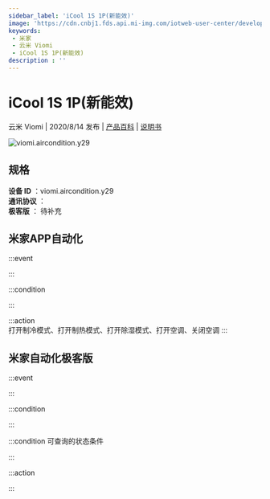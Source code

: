 ```yaml
---
sidebar_label: 'iCool 1S 1P(新能效)'
image: 'https://cdn.cnbj1.fds.api.mi-img.com/iotweb-user-center/developer_1679047768845SSuIUfCE.png?GalaxyAccessKeyId=AKVGLQWBOVIRQ3XLEW&Expires=9223372036854775807&Signature=FO7dJfcBFgSLFDrhRsjGbxPP4jU='
keywords: 
 - 米家
 - 云米 Viomi
 - iCool 1S 1P(新能效)
description : ''
---
```

# iCool 1S 1P(新能效)

云米 Viomi | 2020/8/14 发布 | [产品百科](https://home.mi.com/webapp/content/baike/product/index.html?model=viomi.aircondition.y29/) | [说明书](https://home.mi.com/views/introduction.html?model=viomi.aircondition.y29&region=cn)

![viomi.aircondition.y29](https://cdn.cnbj1.fds.api.mi-img.com/iotweb-user-center/developer_1679047768845SSuIUfCE.png?GalaxyAccessKeyId=AKVGLQWBOVIRQ3XLEW&Expires=9223372036854775807&Signature=FO7dJfcBFgSLFDrhRsjGbxPP4jU=)

## 规格  
> 
**设备 ID** ：viomi.aircondition.y29  
**通讯协议** ：  
**极客版**  ： 待补充 


## 米家APP自动化  

:::event  

:::

:::condition  

:::

:::action   
打开制冷模式、打开制热模式、打开除湿模式、打开空调、关闭空调
:::

## 米家自动化极客版  

:::event  

:::

:::condition  

:::

:::condition 可查询的状态条件  

:::

:::action  

:::

        
